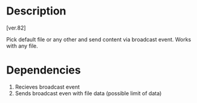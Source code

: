 # Description

[ver.82]

Pick default file or any other and send content via broadcast event. Works with any file.

# Dependencies

1. Recieves broadcast event
2. Sends broadcast even with file data (possible limit of data)